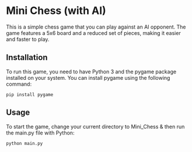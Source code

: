 # Mini Chess (with AI)

This is a simple chess game that you can play against an AI opponent. The game features a 5x6 board and a reduced set of pieces, making it easier and faster to play.

## Installation

To run this game, you need to have Python 3 and the pygame package installed on your system. You can install pygame using the following command:

```
pip install pygame
```

## Usage

To start the game, change your current directory to Mini_Chess & then run the main.py file with Python:

```
python main.py
```

